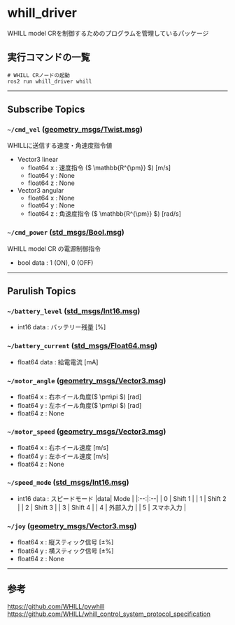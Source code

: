 # whill_driver
WHILL model CRを制御するためのプログラムを管理しているパッケージ
## 実行コマンドの一覧
```
# WHILL CRノードの起動
ros2 run whill_driver whill
```

---
## Subscribe Topics

### `~/cmd_vel` ([geometry_msgs/Twist.msg](http://docs.ros.org/en/melodic/api/geometry_msgs/html/msg/Twist.html))
WHILLに送信する速度・角速度指令値
* Vector3  linear
	* float64 x : 速度指令 ($ \mathbb{R^{\pm}} $) [m/s]
	* float64 y : None
	* float64 z : None
* Vector3  angular
	* float64 x : None
	* float64 y : None
	* float64 z : 角速度指令 ($ \mathbb{R^{\pm}} $) [rad/s]
### `~/cmd_power` ([std_msgs/Bool.msg](http://docs.ros.org/en/noetic/api/std_msgs/html/msg/Bool.html))
WHILL model CR の電源制御指令
* bool data : 1 (ON), 0 (OFF)
---
## Parulish Topics
### `~/battery_level` ([std_msgs/Int16.msg](http://docs.ros.org/en/noetic/api/std_msgs/html/msg/Int16.html))
*  int16 data : バッテリー残量 [%]

### `~/battery_current` ([std_msgs/Float64.msg](https://docs.ros.org/en/noetic/api/std_msgs/html/msg/Float64.html))
* float64 data : 給電電流 [mA]
### `~/motor_angle` ([geometry_msgs/Vector3.msg](https://docs.ros2.org/latest/api/geometry_msgs/msg/Vector3.html))
* float64 x : 右ホイール角度($ \pm\pi $) [rad]
* float64 y : 左ホイール角度($ \pm\pi $) [rad]
* float64 z : None
### `~/motor_speed` ([geometry_msgs/Vector3.msg](https://docs.ros2.org/latest/api/geometry_msgs/msg/Vector3.html))
* float64 x : 右ホイール速度 [m/s]
* float64 y : 左ホイール速度 [m/s]
* float64 z : None
### `~/speed_mode` ([std_msgs/Int16.msg](http://docs.ros.org/en/noetic/api/std_msgs/html/msg/Int16.html))
*  int16 data : スピードモード
	|data| Mode |
	|:--:|:--|
	| 0 | Shift 1 |
	| 1 | Shift 2 |
	| 2 | Shift 3 |
	| 3 | Shift 4 |
	| 4 | 外部入力 |
	| 5 | スマホ入力 |

### `~/joy` ([geometry_msgs/Vector3.msg](https://docs.ros2.org/latest/api/geometry_msgs/msg/Vector3.html))
* float64 x : 縦スティック信号 [$\pm$%]
* float64 y : 横スティック信号 [$\pm$%]
* float64 z : None

---
## 参考
https://github.com/WHILL/pywhill
https://github.com/WHILL/whill_control_system_protocol_specification